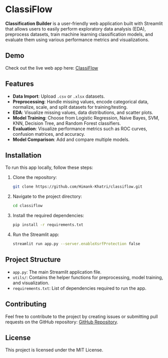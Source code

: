# ClassiFlow

**Classification Builder** is a user-friendly web application built with Streamlit that allows users to easily perform exploratory data analysis (EDA), preprocess datasets, train machine learning classification models, and evaluate them using various performance metrics and visualizations.

## Demo

Check out the live web app here: [ClassiFlow](https://classiflow.streamlit.app/)


## Features

- **Data Import**: Upload `.csv` or `.xlsx` datasets.
- **Preprocessing**: Handle missing values, encode categorical data, normalize, scale, and split datasets for training/testing.
- **EDA**: Visualize missing values, data distributions, and scatter plots.
- **Model Training**: Choose from Logistic Regression, Naive Bayes, SVM, KNN, Decision Tree, and Random Forest classifiers.
- **Evaluation**: Visualize performance metrics such as ROC curves, confusion matrices, and accuracy.
- **Model Comparison**: Add and compare multiple models.

## Installation

To run this app locally, follow these steps:

1. Clone the repository:

    ```bash
    git clone https://github.com/Himank-Khatri/classiflow.git
    ```

2. Navigate to the project directory:

    ```bash
    cd classiflow
    ```

3. Install the required dependencies:

    ```bash
    pip install -r requirements.txt
    ```

4. Run the Streamlit app:

    ```bash
    streamlit run app.py --server.enableXsrfProtection false
    ```

## Project Structure

- `app.py`: The main Streamlit application file.
- `utils/`: Contains the helper functions for preprocessing, model training, and visualization.
- `requirements.txt`: List of dependencies required to run the app.

## Contributing

Feel free to contribute to the project by creating issues or submitting pull requests on the GitHub repository: [GitHub Repository](https://github.com/Himank-Khatri/ClassiFlow/).

## License

This project is licensed under the MIT License.
